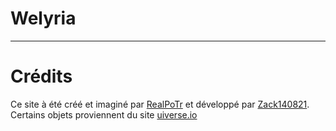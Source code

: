 # Welyria
---
# Crédits
Ce site à été créé et imaginé par [RealPoTr](https://github.com/RealPoTr) 
  et développé par [Zack140821](https://github.com/Zack140821).
Certains objets proviennent du site [uiverse.io](uiverse.io/elements)
